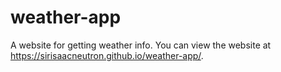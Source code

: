 # weather-app
A website for getting weather info. You can view the website at https://sirisaacneutron.github.io/weather-app/.
